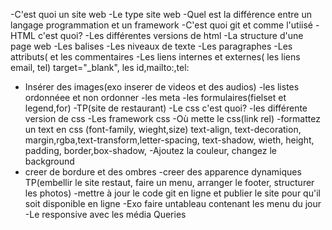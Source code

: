 -C'est quoi un site web
-Le type site web
-Quel est la différence entre un langage programmation et un framework
-C'est quoi git et comme l'utiisé
-HTML c'est quoi?
-Les différentes versions de html
-La structure d'une page web
-Les balises
-Les niveaux de texte
-Les paragraphes
-Les attributs( et les commentaires
-Les liens internes et externes( les liens email, tel) target="_blank", les id,mailto:,tel:
- Insérer des images(exo inserer de videos et des audios)
-les listes ordonnéee et non ordonner
-les meta
-les formulaires(fielset et legend,for)
-TP(site de restaurant)
-Le css c'est quoi?
-les différente version de css
-Les framework css
-Où mette le css(link rel)
-formattez un text en css (font-family, wieght,size) text-align, text-decoration, margin,rgba,text-transform,letter-spacing, text-shadow, wieth, height, padding, border,box-shadow,
-Ajoutez la couleur, changez le background
- creer de bordure et des ombres
-creer des apparence dynamiques
TP(embellir le site restaut, faire un menu, arranger le footer, structurer les photos)
-mettre à jour le code git en ligne et publier le site pour qu'il soit disponible en ligne
-Exo faire untableau contenant les menu du jour
-Le responsive avec les média Queries